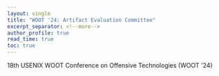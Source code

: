 ```yaml
---
layout: single
title: "WOOT '24: Artifact Evaluation Committee"
excerpt_separator: <!--more-->
author_profile: true
read_time: true
toc: true
---
```


18th USENIX WOOT Conference on Offensive Technologies (WOOT '24)

<!--more-->
